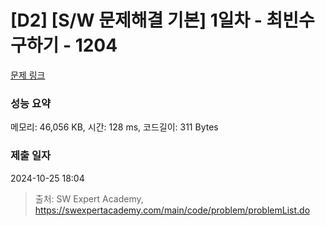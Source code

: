 # [D2] [S/W 문제해결 기본] 1일차 - 최빈수 구하기 - 1204 

[문제 링크](https://swexpertacademy.com/main/code/problem/problemDetail.do?contestProbId=AV13zo1KAAACFAYh) 

### 성능 요약

메모리: 46,056 KB, 시간: 128 ms, 코드길이: 311 Bytes

### 제출 일자

2024-10-25 18:04



> 출처: SW Expert Academy, https://swexpertacademy.com/main/code/problem/problemList.do
